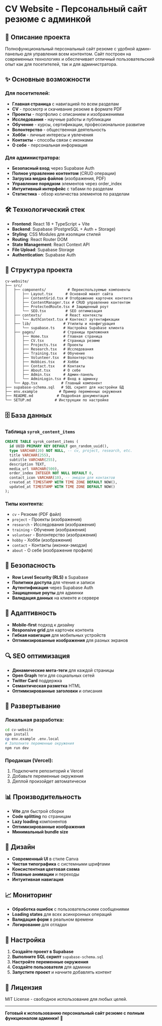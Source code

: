 # CV Website - Персональный сайт резюме с админкой

## 🎯 Описание проекта

Полнофункциональный персональный сайт резюме с удобной админ-панелью для управления всем контентом. Сайт построен на современных технологиях и обеспечивает отличный пользовательский опыт как для посетителей, так и для администратора.

## ✨ Основные возможности

### Для посетителей:
- **Главная страница** с навигацией по всем разделам
- **CV** - просмотр и скачивание резюме в формате PDF
- **Проекты** - портфолио с описанием и изображениями
- **Исследования** - научные работы и публикации
- **Обучение** - курсы, сертификации, профессиональное развитие
- **Волонтерство** - общественная деятельность
- **Хобби** - личные интересы и увлечения
- **Контакты** - способы связи с иконками
- **О себе** - персональная информация

### Для администратора:
- **Безопасный вход** через Supabase Auth
- **Полное управление контентом** (CRUD операции)
- **Загрузка медиа файлов** (изображения, PDF)
- **Управление порядком** элементов через order_index
- **Интуитивный интерфейс** с табами по разделам
- **Статистика** - обзор количества элементов по разделам

## 🛠 Технологический стек

- **Frontend**: React 18 + TypeScript + Vite
- **Backend**: Supabase (PostgreSQL + Auth + Storage)
- **Styling**: CSS Modules для изоляции стилей
- **Routing**: React Router DOM
- **State Management**: React Context API
- **File Upload**: Supabase Storage
- **Authentication**: Supabase Auth

## 📁 Структура проекта

```
cv-website/
├── src/
│   ├── components/          # Переиспользуемые компоненты
│   │   ├── Layout.tsx      # Основной макет сайта
│   │   ├── ContentGrid.tsx # Отображение карточек контента
│   │   ├── ContentManager.tsx # CRUD управление контентом
│   │   ├── ProtectedRoute.tsx # Защищенный роут
│   │   └── SEO.tsx         # SEO оптимизация
│   ├── contexts/           # React контексты
│   │   └── AuthContext.tsx # Контекст аутентификации
│   ├── lib/               # Утилиты и конфигурация
│   │   └── supabase.ts    # Настройка Supabase клиента
│   ├── pages/             # Страницы приложения
│   │   ├── Home.tsx       # Главная страница
│   │   ├── CV.tsx         # Страница резюме
│   │   ├── Projects.tsx   # Проекты
│   │   ├── Research.tsx   # Исследования
│   │   ├── Training.tsx   # Обучение
│   │   ├── Volunteer.tsx  # Волонтерство
│   │   ├── Hobbies.tsx    # Хобби
│   │   ├── Contact.tsx    # Контакты
│   │   ├── About.tsx      # О себе
│   │   ├── Admin.tsx      # Админ-панель
│   │   └── AdminLogin.tsx # Вход в админку
│   └── App.tsx           # Главный компонент
├── supabase-schema.sql   # SQL скрипт для настройки БД
├── env.example          # Пример переменных окружения
├── README.md           # Подробная документация
└── SETUP.md           # Инструкции по настройке
```

## 🗄 База данных

### Таблица `syrok_content_items`
```sql
CREATE TABLE syrok_content_items (
  id UUID PRIMARY KEY DEFAULT gen_random_uuid(),
  type VARCHAR(20) NOT NULL, -- cv, project, research, etc.
  title VARCHAR(255),
  subtitle VARCHAR(255),
  description TEXT,
  media_url VARCHAR(500),
  order_index INTEGER NOT NULL DEFAULT 0,
  contact_icon VARCHAR(10), -- эмодзи для контактов
  created_at TIMESTAMP WITH TIME ZONE DEFAULT NOW(),
  updated_at TIMESTAMP WITH TIME ZONE DEFAULT NOW()
);
```

### Типы контента:
- `cv` - Резюме (PDF файл)
- `project` - Проекты (изображения)
- `research` - Исследования (изображения)
- `training` - Обучение (изображения)
- `volunteer` - Волонтерство (изображения)
- `hobby` - Хобби (изображения)
- `contact` - Контакты (иконки-эмодзи)
- `about` - О себе (изображение профиля)

## 🔐 Безопасность

- **Row Level Security (RLS)** в Supabase
- **Политики доступа** для чтения и записи
- **Аутентификация** через Supabase Auth
- **Защищенные роуты** для админки
- **Валидация данных** на клиенте и сервере

## 📱 Адаптивность

- **Mobile-first** подход к дизайну
- **Responsive grid** для карточек контента
- **Гибкая навигация** для мобильных устройств
- **Оптимизированные изображения** для разных экранов

## 🔍 SEO оптимизация

- **Динамические мета-теги** для каждой страницы
- **Open Graph** теги для социальных сетей
- **Twitter Card** поддержка
- **Семантическая разметка** HTML
- **Оптимизированные заголовки** и описания

## 🚀 Развертывание

### Локальная разработка:
```bash
cd cv-website
npm install
cp env.example .env.local
# Заполните переменные окружения
npm run dev
```

### Продакшн (Vercel):
1. Подключите репозиторий к Vercel
2. Добавьте переменные окружения
3. Деплой произойдет автоматически

## 📊 Производительность

- **Vite** для быстрой сборки
- **Code splitting** по страницам
- **Lazy loading** компонентов
- **Оптимизированные изображения**
- **Минимальный bundle size**

## 🎨 Дизайн

- **Современный UI** в стиле Canva
- **Чистая типографика** с системными шрифтами
- **Консистентная цветовая схема**
- **Плавные анимации** и переходы
- **Интуитивная навигация**

## 📈 Мониторинг

- **Обработка ошибок** с пользовательскими сообщениями
- **Loading states** для всех асинхронных операций
- **Валидация форм** в реальном времени
- **Логирование** для отладки

## 🔧 Настройка

1. **Создайте проект в Supabase**
2. **Выполните SQL скрипт** `supabase-schema.sql`
3. **Настройте переменные окружения**
4. **Создайте пользователя** для админки
5. **Запустите проект** и начните добавлять контент

## 📝 Лицензия

MIT License - свободное использование для любых целей.

---

**Готовый к использованию персональный сайт резюме с полным функционалом админки!** 🎉

